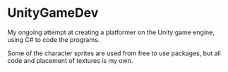 # UnityGameDev
My ongoing attempt at creating a platformer on the Unity game engine, using C# to code the programs.

Some of the character sprites are used from free to use packages, but all code and placement of textures is my own.
